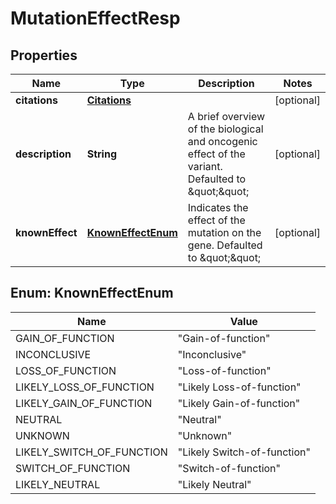 

# MutationEffectResp


## Properties

| Name | Type | Description | Notes |
|------------ | ------------- | ------------- | -------------|
|**citations** | [**Citations**](Citations.md) |  |  [optional] |
|**description** | **String** | A brief overview of the biological and oncogenic effect of the variant. Defaulted to \&quot;\&quot; |  [optional] |
|**knownEffect** | [**KnownEffectEnum**](#KnownEffectEnum) | Indicates the effect of the mutation on the gene. Defaulted to \&quot;\&quot; |  [optional] |



## Enum: KnownEffectEnum

| Name | Value |
|---- | -----|
| GAIN_OF_FUNCTION | &quot;Gain-of-function&quot; |
| INCONCLUSIVE | &quot;Inconclusive&quot; |
| LOSS_OF_FUNCTION | &quot;Loss-of-function&quot; |
| LIKELY_LOSS_OF_FUNCTION | &quot;Likely Loss-of-function&quot; |
| LIKELY_GAIN_OF_FUNCTION | &quot;Likely Gain-of-function&quot; |
| NEUTRAL | &quot;Neutral&quot; |
| UNKNOWN | &quot;Unknown&quot; |
| LIKELY_SWITCH_OF_FUNCTION | &quot;Likely Switch-of-function&quot; |
| SWITCH_OF_FUNCTION | &quot;Switch-of-function&quot; |
| LIKELY_NEUTRAL | &quot;Likely Neutral&quot; |



